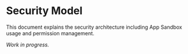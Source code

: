 # Security Model

This document explains the security architecture including App Sandbox usage and permission management.

_Work in progress._
